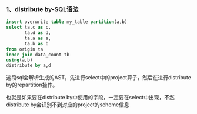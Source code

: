 ### 1、distribute by-SQL语法
```sql
insert overwrite table my_table partition(a,b)
select ta.c as c,
       ta.d as d,
       ta.a as a,
       ta.b as b 
from origin ta
inner join data_count tb
using(a,b)
distribute by a,d
```

这段sql会解析生成的AST，先进行select中的project算子，然后在进行distribute by的repartition操作。

也就是如果要在distribute by中使用的字段，一定要在select中出现，不然distribute by会识别不到对应的project的scheme信息

